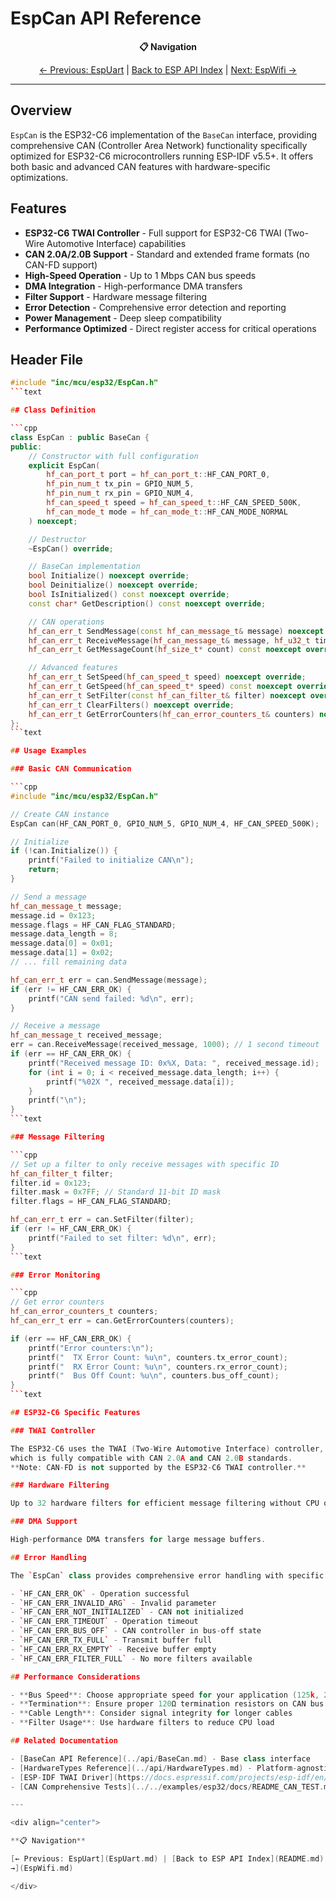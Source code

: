 # EspCan API Reference

<div align="center">

**📋 Navigation**

[← Previous: EspUart](EspUart.md) | [Back to ESP API Index](README.md) | [Next: EspWifi
→](EspWifi.md)

</div>

---

## Overview

`EspCan` is the ESP32-C6 implementation of the `BaseCan` interface,
providing comprehensive CAN (Controller Area Network) functionality specifically optimized for
ESP32-C6 microcontrollers running ESP-IDF v5.5+.
It offers both basic and advanced CAN features with hardware-specific optimizations.

## Features

- **ESP32-C6 TWAI Controller** - Full support for ESP32-C6 TWAI (Two-Wire Automotive Interface) capabilities
- **CAN 2.0A/2.0B Support** - Standard and extended frame formats (no CAN-FD support)
- **High-Speed Operation** - Up to 1 Mbps CAN bus speeds
- **DMA Integration** - High-performance DMA transfers
- **Filter Support** - Hardware message filtering
- **Error Detection** - Comprehensive error detection and reporting
- **Power Management** - Deep sleep compatibility
- **Performance Optimized** - Direct register access for critical operations

## Header File

```cpp
#include "inc/mcu/esp32/EspCan.h"
```text

## Class Definition

```cpp
class EspCan : public BaseCan {
public:
    // Constructor with full configuration
    explicit EspCan(
        hf_can_port_t port = hf_can_port_t::HF_CAN_PORT_0,
        hf_pin_num_t tx_pin = GPIO_NUM_5,
        hf_pin_num_t rx_pin = GPIO_NUM_4,
        hf_can_speed_t speed = hf_can_speed_t::HF_CAN_SPEED_500K,
        hf_can_mode_t mode = hf_can_mode_t::HF_CAN_MODE_NORMAL
    ) noexcept;

    // Destructor
    ~EspCan() override;

    // BaseCan implementation
    bool Initialize() noexcept override;
    bool Deinitialize() noexcept override;
    bool IsInitialized() const noexcept override;
    const char* GetDescription() const noexcept override;

    // CAN operations
    hf_can_err_t SendMessage(const hf_can_message_t& message) noexcept override;
    hf_can_err_t ReceiveMessage(hf_can_message_t& message, hf_u32_t timeout_ms = 0) noexcept override;
    hf_can_err_t GetMessageCount(hf_size_t* count) const noexcept override;

    // Advanced features
    hf_can_err_t SetSpeed(hf_can_speed_t speed) noexcept override;
    hf_can_err_t GetSpeed(hf_can_speed_t* speed) const noexcept override;
    hf_can_err_t SetFilter(const hf_can_filter_t& filter) noexcept override;
    hf_can_err_t ClearFilters() noexcept override;
    hf_can_err_t GetErrorCounters(hf_can_error_counters_t& counters) noexcept override;
};
```text

## Usage Examples

### Basic CAN Communication

```cpp
#include "inc/mcu/esp32/EspCan.h"

// Create CAN instance
EspCan can(HF_CAN_PORT_0, GPIO_NUM_5, GPIO_NUM_4, HF_CAN_SPEED_500K);

// Initialize
if (!can.Initialize()) {
    printf("Failed to initialize CAN\n");
    return;
}

// Send a message
hf_can_message_t message;
message.id = 0x123;
message.flags = HF_CAN_FLAG_STANDARD;
message.data_length = 8;
message.data[0] = 0x01;
message.data[1] = 0x02;
// ... fill remaining data

hf_can_err_t err = can.SendMessage(message);
if (err != HF_CAN_ERR_OK) {
    printf("CAN send failed: %d\n", err);
}

// Receive a message
hf_can_message_t received_message;
err = can.ReceiveMessage(received_message, 1000); // 1 second timeout
if (err == HF_CAN_ERR_OK) {
    printf("Received message ID: 0x%X, Data: ", received_message.id);
    for (int i = 0; i < received_message.data_length; i++) {
        printf("%02X ", received_message.data[i]);
    }
    printf("\n");
}
```text

### Message Filtering

```cpp
// Set up a filter to only receive messages with specific ID
hf_can_filter_t filter;
filter.id = 0x123;
filter.mask = 0x7FF; // Standard 11-bit ID mask
filter.flags = HF_CAN_FLAG_STANDARD;

hf_can_err_t err = can.SetFilter(filter);
if (err != HF_CAN_ERR_OK) {
    printf("Failed to set filter: %d\n", err);
}
```text

### Error Monitoring

```cpp
// Get error counters
hf_can_error_counters_t counters;
hf_can_err_t err = can.GetErrorCounters(counters);

if (err == HF_CAN_ERR_OK) {
    printf("Error counters:\n");
    printf("  TX Error Count: %u\n", counters.tx_error_count);
    printf("  RX Error Count: %u\n", counters.rx_error_count);
    printf("  Bus Off Count: %u\n", counters.bus_off_count);
}
```text

## ESP32-C6 Specific Features

### TWAI Controller

The ESP32-C6 uses the TWAI (Two-Wire Automotive Interface) controller,
which is fully compatible with CAN 2.0A and CAN 2.0B standards.
**Note: CAN-FD is not supported by the ESP32-C6 TWAI controller.**

### Hardware Filtering

Up to 32 hardware filters for efficient message filtering without CPU overhead.

### DMA Support

High-performance DMA transfers for large message buffers.

## Error Handling

The `EspCan` class provides comprehensive error handling with specific error codes:

- `HF_CAN_ERR_OK` - Operation successful
- `HF_CAN_ERR_INVALID_ARG` - Invalid parameter
- `HF_CAN_ERR_NOT_INITIALIZED` - CAN not initialized
- `HF_CAN_ERR_TIMEOUT` - Operation timeout
- `HF_CAN_ERR_BUS_OFF` - CAN controller in bus-off state
- `HF_CAN_ERR_TX_FULL` - Transmit buffer full
- `HF_CAN_ERR_RX_EMPTY` - Receive buffer empty
- `HF_CAN_ERR_FILTER_FULL` - No more filters available

## Performance Considerations

- **Bus Speed**: Choose appropriate speed for your application (125k, 250k, 500k, 1M bps)
- **Termination**: Ensure proper 120Ω termination resistors on CAN bus
- **Cable Length**: Consider signal integrity for longer cables
- **Filter Usage**: Use hardware filters to reduce CPU load

## Related Documentation

- [BaseCan API Reference](../api/BaseCan.md) - Base class interface
- [HardwareTypes Reference](../api/HardwareTypes.md) - Platform-agnostic type definitions
- [ESP-IDF TWAI Driver](https://docs.espressif.com/projects/esp-idf/en/latest/esp32c6/api-reference/peripherals/twai.html) - ESP-IDF documentation
- [CAN Comprehensive Tests](../../examples/esp32/docs/README_CAN_TEST.md) - Complete CAN validation suite

---

<div align="center">

**📋 Navigation**

[← Previous: EspUart](EspUart.md) | [Back to ESP API Index](README.md) | [Next: EspWifi
→](EspWifi.md)

</div>
